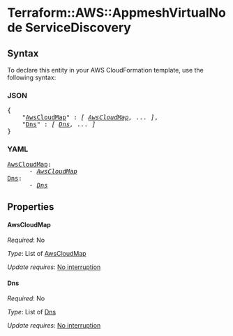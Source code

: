 # Terraform::AWS::AppmeshVirtualNode ServiceDiscovery

## Syntax

To declare this entity in your AWS CloudFormation template, use the following syntax:

### JSON

<pre>
{
    "<a href="#awscloudmap" title="AwsCloudMap">AwsCloudMap</a>" : <i>[ <a href="servicediscovery-awscloudmap.md">AwsCloudMap</a>, ... ]</i>,
    "<a href="#dns" title="Dns">Dns</a>" : <i>[ <a href="servicediscovery-dns.md">Dns</a>, ... ]</i>
}
</pre>

### YAML

<pre>
<a href="#awscloudmap" title="AwsCloudMap">AwsCloudMap</a>: <i>
      - <a href="servicediscovery-awscloudmap.md">AwsCloudMap</a></i>
<a href="#dns" title="Dns">Dns</a>: <i>
      - <a href="servicediscovery-dns.md">Dns</a></i>
</pre>

## Properties

#### AwsCloudMap

_Required_: No

_Type_: List of <a href="servicediscovery-awscloudmap.md">AwsCloudMap</a>

_Update requires_: [No interruption](https://docs.aws.amazon.com/AWSCloudFormation/latest/UserGuide/using-cfn-updating-stacks-update-behaviors.html#update-no-interrupt)

#### Dns

_Required_: No

_Type_: List of <a href="servicediscovery-dns.md">Dns</a>

_Update requires_: [No interruption](https://docs.aws.amazon.com/AWSCloudFormation/latest/UserGuide/using-cfn-updating-stacks-update-behaviors.html#update-no-interrupt)


